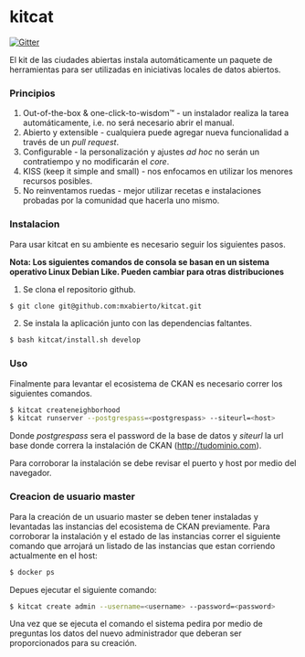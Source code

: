 kitcat
======

[![Gitter](https://badges.gitter.im/Join%20Chat.svg)](https://gitter.im/mxabierto/kitcat?utm_source=badge&utm_medium=badge&utm_campaign=pr-badge&utm_content=badge)

El kit de las ciudades abiertas instala automáticamente un paquete de herramientas para ser utilizadas en iniciativas locales de datos abiertos.

### Principios

1. Out-of-the-box & one-click-to-wisdom™ - un instalador realiza la tarea automáticamente, i.e. no será necesario abrir el manual.
2. Abierto y extensible - cualquiera puede agregar nueva funcionalidad a través de un _pull request_.
3. Configurable - la personalización y ajustes _ad hoc_ no serán un contratiempo y no modificarán el _core_.
4. KISS (keep it simple and small) - nos enfocamos en utilizar los menores recursos posibles.
5. No reinventamos ruedas - mejor utilizar recetas e instalaciones probadas por la comunidad que hacerla uno mismo.

### Instalacion

Para usar kitcat en su ambiente es necesario seguir los siguientes pasos.

**Nota: Los siguientes comandos de consola se basan en un sistema operativo Linux Debian Like. Pueden cambiar para otras distribuciones**

1. Se clona el repositorio github.

```sh
$ git clone git@github.com:mxabierto/kitcat.git
```
2. Se instala la aplicación junto con las dependencias faltantes.
```sh
$ bash kitcat/install.sh develop
```
### Uso
Finalmente para levantar el ecosistema de CKAN es necesario correr los siguientes comandos.

```sh
$ kitcat createneighborhood
$ kitcat runserver --postgrespass=<postgrespass> --siteurl=<host>
```
Donde *postgrespass* sera el password de la base de datos y *siteurl* la url base donde correra la instalación de CKAN (http://tudominio.com).

Para corroborar la instalación se debe revisar el puerto y host por medio del navegador.

### Creacion de usuario master
Para la creación de un usuario master se deben tener instaladas y levantadas las instancias del ecosistema de CKAN previamente. Para corroborar la instalación y el estado de las instancias correr el siguiente comando que arrojará un listado de las instancias que estan corriendo actualmente en el host:

```sh
$ docker ps
```

Depues ejecutar el siguiente comando:

```sh
$ kitcat create admin --username=<username> --password=<password>
```

Una vez que se ejecuta el comando el sistema pedira por medio de preguntas los datos del nuevo administrador que deberan ser proporcionados para su creación.
